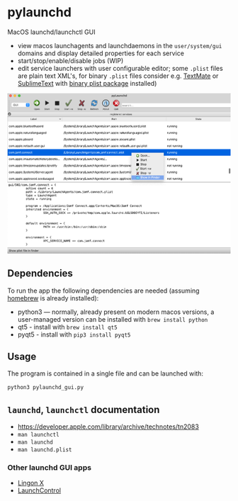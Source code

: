 # pylaunchd
MacOS launchd/launchctl GUI

- view macos launchagents and launchdaemons in the `user/system/gui` domains and display detailed properties for each service
- start/stop/enable/disable jobs (WIP) 
- edit service launchers with user configurable editor; some `.plist` files are plain text XML's, for binary `.plist` files consider e.g. [TextMate](https://macromates.com/) or [SublimeText](https://www.sublimetext.com/) with [binary plist package](https://packagecontrol.io/packages/BinaryPlist) installed) 


![](pylaunchd-screenshot.png)

## Dependencies

To run the app the following dependencies are needed (assuming [homebrew](https://brew.sh/) is already installed):

- python3 — normally, already present on modern macos versions, a user-managed version can be installed with `brew install python`
- qt5 - install with `brew install qt5`
- pyqt5 - install with `pip3 install pyqt5`

## Usage 

The program is contained in a single file and can be launched with: 

```bash
python3 pylaunchd_gui.py
```

## `launchd`, `launchctl` documentation

- https://developer.apple.com/library/archive/technotes/tn2083
- `man launchctl`
- `man launchd`
- `man launchd.plist`

### Other launchd GUI apps

- [Lingon X](https://www.peterborgapps.com/lingon/)
- [LaunchControl](https://www.soma-zone.com/LaunchControl/)
